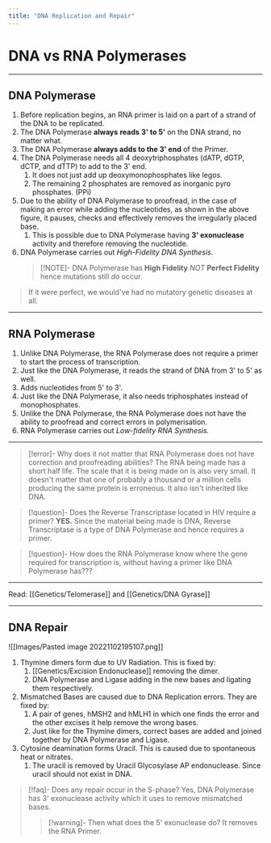 ```yaml
---
title: "DNA Replication and Repair"
---
```


# DNA vs RNA Polymerases
 
- - -
## DNA Polymerase
1. Before replication begins, an RNA primer is laid on a part of a strand of the DNA to be replicated.
2. The DNA Polymerase **always** **reads** **3' to 5'** on the DNA strand, no matter what. 
3. The DNA Polymerase **always adds to the 3' end** of the Primer.
4. The DNA Polymerase needs all 4 deoxytriphosphates (dATP, dGTP, dCTP, and dTTP) to add to the 3' end. 
	1. It does not just add up deoxymonophosphates like legos. 
	2. The remaining 2 phosphates are removed as inorganic pyro phosphates. (PPi)
5.  Due to the ability of DNA Polymerase to proofread, in the case of making an error while adding the nucleotides, as shown in the above figure, it pauses, checks and effectively removes the irregularly placed base. 
	1. This is possible due to DNA Polymerase having **3' exonuclease** activity and therefore removing the nucleotide.
6. DNA Polymerase carries out *High-Fidelity DNA Synthesis.*
   >[!NOTE]- DNA Polymerase has **High Fidelity** *NOT* **Perfect Fidelity** hence mutations still *do* occur. 
>If it were perfect, we would've had no mutatory genetic diseases at all.

---
## RNA Polymerase
1. Unlike DNA Polymerase, the RNA Polymerase does not require a primer to start the process of transcription.
2. Just like the DNA Polymerase, it reads the strand of DNA from 3' to 5' as well.
3. Adds nucleotides from 5' to 3'.
4. Just like the DNA Polymerase, it also needs triphosphates instead of monophosphates.
5. Unlike the DNA Polymerase, the RNA Polymerase does not have the ability to proofread and correct errors in polymerisation.
6. RNA Polymerase carries out *Low-fidelity RNA Synthesis.*
---

>[!error]- Why does it not matter that RNA Polymerase does not have correction and proofreading abilities?
> The RNA being made has a short half life. The scale that it is being made on is also very small. It doesn't matter that one of probably a thousand or a million cells producing the same protein is erroneous. It also isn't inherited like DNA.

>[!question]- Does the Reverse Transcriptase located in HIV require a primer?
> **YES.** Since the material being made is DNA, Reverse Transcriptase is a type of DNA Polymerase and hence requires a primer.

>[!question]- How does the RNA Polymerase know where the gene required for transcription is, without having a primer like DNA Polymerase has??? 

---
Read: [[Genetics/Telomerase]] and [[Genetics/DNA Gyrase]]

---
## DNA Repair
![[Images/Pasted image 20221102195107.png]]
1. Thymine dimers form due to UV Radiation. This is fixed by:
	1. [[Genetics/Excision Endonuclease]] removing the dimer.
	2. DNA Polymerase and Ligase adding in the new bases and ligating them respectively.
2. Mismatched Bases are caused due to DNA Replication errors. They are fixed by:
	1. A pair of genes, hMSH2 and hMLH1 in which one finds the error and the other excises it help remove the wrong bases.
	2. Just like for the Thymine dimers, correct bases are added and joined together by DNA Polymerase and Ligase.
3. Cytosine deamination forms Uracil. This is caused due to spontaneous heat or nitrates. 
	1. The uracil is removed by Uracil Glycosylase AP endonuclease. Since uracil should not exist in DNA.

>[!faq]- Does any repair occur in the S-phase?
> Yes, DNA Polymerase has 3' exonuclease activity which it uses to remove mismatched bases.
> >[!warning]- Then what does the 5' exonuclease do?
> >It removes the RNA Primer.


 